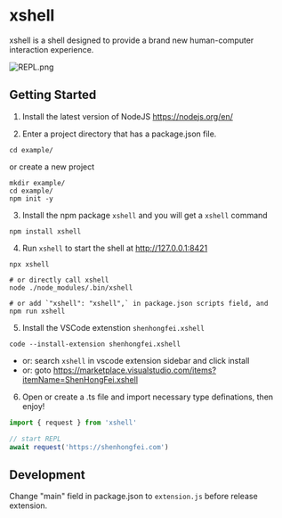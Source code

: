# xshell

xshell is a shell designed to provide a brand new human-computer interaction experience.

![REPL.png](https://cos.shenhongfei.com/assets/xshell-repl.png)

## Getting Started
1. Install the latest version of NodeJS
https://nodejs.org/en/

2. Enter a project directory that has a package.json file.
```shell
cd example/
```

or create a new project
```shell
mkdir example/
cd example/
npm init -y
```

3. Install the npm package `xshell` and you will get a `xshell` command
```shell
npm install xshell
```

4. Run `xshell` to start the shell at http://127.0.0.1:8421
```shell
npx xshell

# or directly call xshell
node ./node_modules/.bin/xshell

# or add `"xshell": "xshell",` in package.json scripts field, and
npm run xshell
```

5. Install the VSCode extenstion `shenhongfei.xshell`
```shell
code --install-extension shenhongfei.xshell
```
- or: search `xshell` in vscode extension sidebar and click install
- or: goto https://marketplace.visualstudio.com/items?itemName=ShenHongFei.xshell

6. Open or create a .ts file and import necessary type definations, then enjoy!
```ts
import { request } from 'xshell'

// start REPL
await request('https://shenhongfei.com')
```

## Development
Change "main" field in package.json to `extension.js` before release extension.

